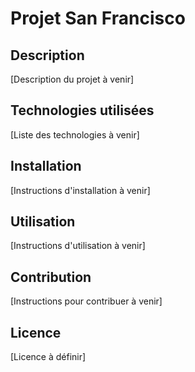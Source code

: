 # Projet San Francisco

## Description
[Description du projet à venir]

## Technologies utilisées
[Liste des technologies à venir]

## Installation
[Instructions d'installation à venir]

## Utilisation
[Instructions d'utilisation à venir]

## Contribution
[Instructions pour contribuer à venir]

## Licence
[Licence à définir] 